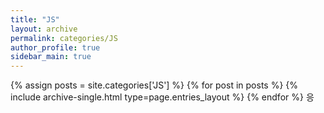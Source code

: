 ```yaml
---
title: "JS"
layout: archive
permalink: categories/JS
author_profile: true
sidebar_main: true
---
```



{% assign posts = site.categories['JS'] %}
{% for post in posts %} {% include archive-single.html type=page.entries_layout %} {% endfor %}
응